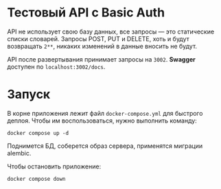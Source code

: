 Тестовый API с Basic Auth
===
API не использует свою базу данных, все запросы &mdash; это статические списки словарей.
Запросы POST, PUT и DELETE, хоть и будут возвращать `2**`, никаких изменений в данные
вносить не будут.

API после развертывания принимает запросы на `3002`. **Swagger** доступен
по `localhost:3002/docs`.

# Запуск
В корне приложения лежит файл `docker-compose.yml` для быстрого деплоя. Чтобы им воспользоваться,
нужно выполнить команду:
```commandline
docker compose up -d
```
Поднимется БД, соберется образ сервера, применятся миграции alembic.

Чтобы остановить приложение:
```commandline
docker compose down
```